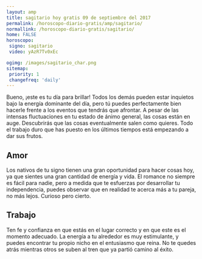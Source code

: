 ```yaml
---
layout: amp
title: sagitario hoy gratis 09 de septiembre del 2017 
permalink: /horoscopo-diario-gratis/amp/sagitario/
normallink: /horoscopo-diario-gratis/sagitario/
home: FALSE
horoscopo:
 signo: sagitario
 video: yAzR7Tv0xEc

ogimg: /images/sagitario_char.png
sitemap:
 priority: 1
 changefreq: 'daily'
---
```



Bueno, ¡este es tu día para brillar! Todos los demás pueden estar inquietos bajo la energía dominante del día, pero tú puedes perfectamente bien hacerle frente a los eventos que tendrás que afrontar. A pesar de las intensas fluctuaciones en tu estado de ánimo general, las cosas están en auge. Descubrirás que las cosas eventualmente salen como quieres. Todo el trabajo duro que has puesto en los últimos tiempos está empezando a dar sus frutos.

## Amor

Los nativos de tu signo tienen una gran oportunidad para hacer cosas hoy, ya que sientes una gran cantidad de energía y vida. El romance no siempre es fácil para nadie, pero a medida que te esfuerzas por desarrollar tu independencia, puedes observar que en realidad te acerca más a tu pareja, no más lejos. Curioso pero cierto.

## Trabajo

Ten fe y confianza en que estás en el lugar correcto y en que este es el momento adecuado. La energía a tu alrededor es muy estimulante, y puedes encontrar tu propio nicho en el entusiasmo que reina. No te quedes atrás mientras otros se suben al tren que ya partió camino al éxito.